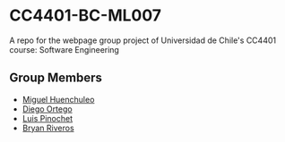 # CC4401-BC-ML007

A repo for the webpage group project of Universidad de Chile's CC4401 course: Software Engineering

## Group Members

* [Miguel Huenchuleo](https://github.com/Miguel-SH)
* [Diego Ortego](https://github.com/Gedoix)
* [Luis Pinochet](https://github.com/shenkok)
* [Bryan Riveros](https://github.com/BryanRrs)
